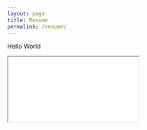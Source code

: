 ```yaml
---
layout: page
title: Resume
permalink: /resume/
---
```


Hello World

<iframe src = "{{ site.url }}/Files/MelodyMorseResume.pdf"></iframe>



